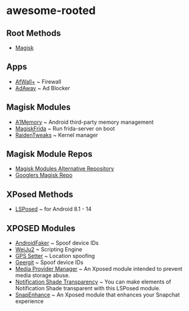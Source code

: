 # awesome-rooted 
## Root Methods 
- [Magisk](https://github.com/topjohnwu/Magisk)
## Apps 
- [AfWall+](https://github.com/ukanth/afwall) ~ Firewall
- [AdAway](https://github.com/AdAway/AdAway) ~ Ad Blocker
## Magisk Modules
- [A1Memory](https://github.com/OneB1ank/A1Memory) ~ Android third-party memory management
- [MagiskFrida](https://github.com/ViRb3/magisk-frida) ~ Run frida-server on boot
- [RaidenTweaks](https://github.com/raidenkkj/Raiden-Tweaks) ~ Kernel manager
## Magisk Module Repos 
- [Magisk Modules Alternative Repository](https://github.com/Magisk-Modules-Alt-Repo)
- [Googlers Magisk Repo](https://github.com/Googlers-Repo/magisk)
## XPosed Methods 
- [LSPosed](https://github.com/LSPosed/LSPosed) ~ for Android 8.1 - 14
## XPOSED Modules 
- [AndroidFaker](https://github.com/Android1500/AndroidFaker) ~ Spoof device IDs
- [WeiJu2](https://github.com/ikws4/WeiJu2) ~ Scripting Engine
- [GPS Setter](https://github.com/Android1500/GpsSetter) ~ Location spoofing
- [Geergit](https://github.com/Xposed-Modules-Repo/com.pyshivam.geergit) ~ Spoof device IDs
- [Media Provider Manager](https://github.com/MaterialCleaner/Media-Provider-Manager) ~ An Xposed module intended to prevent media storage abuse.
- [Notification Shade Transparency](https://github.com/AsyJAIZ/Notification-Shade-Transparency) ~ You can make elements of Notification Shade transparent with this LSPosed module.
- [SnapEnhance](https://github.com/rhunk/SnapEnhance) ~ An Xposed module that enhances your Snapchat experience

